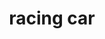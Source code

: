 ---
layout: smileys&emotion
title: racing car
emoji: racing_car
permalink: 🏎.html
image: assets/img/3moji/racing_car.png
---